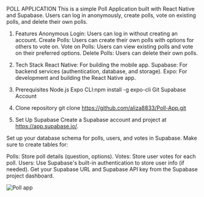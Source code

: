 POLL APPLICATION
This is a simple Poll Application built with React Native and Supabase. Users can log in anonymously, create polls, vote on existing polls, and delete their own polls.
1) Features
Anonymous Login: Users can log in without creating an account.
Create Polls: Users can create their own polls with options for others to vote on.
Vote on Polls: Users can view existing polls and vote on their preferred options.
Delete Polls: Users can delete their own polls.

2) Tech Stack
React Native: For building the mobile app.
Supabase: For backend services (authentication, database, and storage).
Expo: For development and building the React Native app.

3) Prerequisites
   Node.js
   Expo CLI:npm install -g expo-cli
   Git
   Supabase Account
   
5) Clone repository
   git clone https://github.com/aliza8833/Poll-App.git

6) Set Up Supabase
Create a Supabase account and project at https://app.supabase.io/.

Set up your database schema for polls, users, and votes in Supabase. Make sure to create tables for:

Polls: Store poll details (question, options).
Votes: Store user votes for each poll.
Users: Use Supabase's built-in authentication to store user info (if needed).
Get your Supabase URL and Supabase API key from the Supabase project dashboard.

![Poll app](https://github.com/aliza8833/Poll-App/commit/fe1b7f0e087d04fe9d0ed4b8a507298168501d9f)

